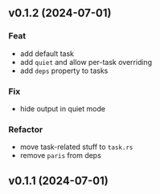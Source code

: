 ## v0.1.2 (2024-07-01)

### Feat

- add default task
- add `quiet` and allow per-task overriding
- add `deps` property to tasks

### Fix

- hide output in quiet mode

### Refactor

- move task-related stuff to `task.rs`
- remove `paris` from deps

## v0.1.1 (2024-07-01)
